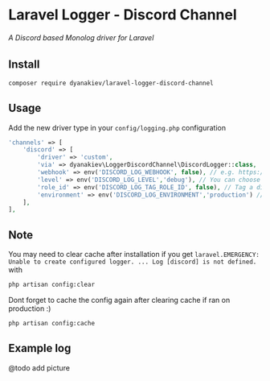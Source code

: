 # Laravel Logger - Discord Channel
###### A Discord based Monolog driver for Laravel

## Install
```bash
composer require dyanakiev/laravel-logger-discord-channel

```

## Usage

Add the new driver type in your `config/logging.php` configuration

```php
'channels' => [
    'discord' => [
        'driver' => 'custom',
        'via' => dyanakiev\LoggerDiscordChannel\DiscordLogger::class,
        'webhook' => env('DISCORD_LOG_WEBHOOK', false), // e.g. https://discordapp.com/api/webhooks/...
        'level' => env('DISCORD_LOG_LEVEL','debug'), // You can choose from: emergency, alert, critical, error, warning, notice, info and debug
        'role_id' => env('DISCORD_LOG_TAG_ROLE_ID', false), // Tag a discord role
        'environment' => env('DISCORD_LOG_ENVIRONMENT','production') // Enable logging only for environment ['production', 'staging', 'local']
    ],
],
```

## Note
You may need to clear cache after installation if you get `laravel.EMERGENCY: Unable to create configured logger. ... Log [discord] is not defined.` with
```bash
php artisan config:clear
```
Dont forget to cache the config again after clearing cache if ran on production :)
```bash
php artisan config:cache
```

## Example log
@todo add picture
